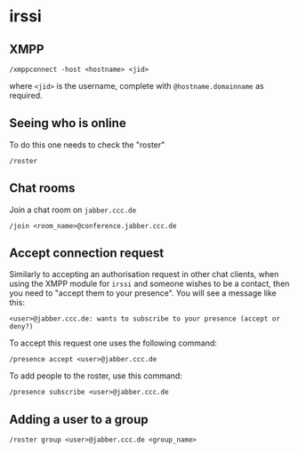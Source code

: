 irssi
=====

XMPP
----

    /xmppconnect -host <hostname> <jid>

where `<jid>` is the username, complete with `@hostname.domainname` as
required.

Seeing who is online
--------------------

To do this one needs to check the "roster"

    /roster

Chat rooms
----------

Join a chat room on `jabber.ccc.de`

    /join <room_name>@conference.jabber.ccc.de

Accept connection request
-------------------------

Similarly to accepting an authorisation request in other chat clients, when
using the XMPP module for `irssi` and someone wishes to be a contact, then
you need to "accept them to your presence".  You will see a message like
this:

    <user>@jabber.ccc.de: wants to subscribe to your presence (accept or deny?)

To accept this request one uses the following command:

    /presence accept <user>@jabber.ccc.de

To add people to the roster, use this command:

    /presence subscribe <user>@jabber.ccc.de

Adding a user to a group
------------------------

    /roster group <user>@jabber.ccc.de <group_name>
